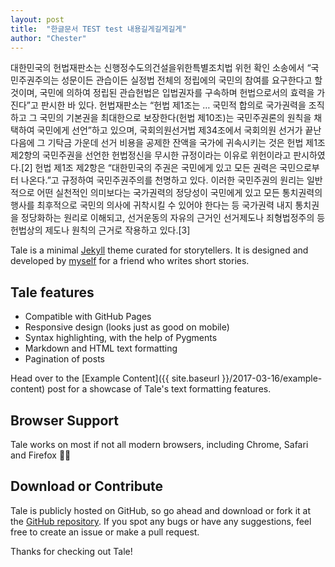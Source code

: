 ```yaml
---
layout: post
title:  "한글문서 TEST test 내용길게길게길게"
author: "Chester"
---
```


대한민국의 헌법재판소는 신행정수도의건설을위한특별조치법 위헌 확인 소송에서 “국민주권주의는 성문이든 관습이든 실정법 전체의 정립에의 국민의 참여를 요구한다고 할 것이며, 국민에 의하여 정립된 관습헌법은 입법권자를 구속하며 헌법으로서의 효력을 가진다”고 판시한 바 있다.
헌법재판소는 “헌법 제1조는 … 국민적 합의로 국가권력을 조직하고 그 국민의 기본권을 최대한으로 보장한다(헌법 제10조)는 국민주권론의 원칙을 채택하여 국민에게 선언”하고 있으며, 국회의원선거법 제34조에서 국회의원 선거가 끝난 다음에 그 기탁금 가운데 선거 비용을 공제한 잔액을 국가에 귀속시키는 것은 헌법 제1조 제2항의 국민주권을 선언한 헌법정신을 무시한 규정이라는 이유로 위헌이라고 판시하였다.[2]
헌법 제1조 제2항은 “대한민국의 주권은 국민에게 있고 모든 권력은 국민으로부터 나온다.”고 규정하여 국민주권주의를 천명하고 있다. 이러한 국민주권의 원리는 일반적으로 어떤 실천적인 의미보다는 국가권력의 정당성이 국민에게 있고 모든 통치권력의 행사를 최후적으로 국민의 의사에 귀착시킬 수 있어야 한다는 등 국가권력 내지 통치권을 정당화하는 원리로 이해되고, 선거운동의 자유의 근거인 선거제도나 죄형법정주의 등 헌법상의 제도나 원칙의 근거로 작용하고 있다.[3]

Tale is a minimal [Jekyll](https://jekyllrb.com/) theme curated for storytellers. It is designed and developed by [myself](https://github.com/chesterhow/) for a friend who writes short stories.

## Tale features
- Compatible with GitHub Pages
- Responsive design (looks just as good on mobile)
- Syntax highlighting, with the help of Pygments
- Markdown and HTML text formatting
- Pagination of posts

Head over to the [Example Content]({{ site.baseurl }}/2017-03-16/example-content) post for a showcase of Tale's text formatting features.

## Browser Support
Tale works on most if not all modern browsers, including Chrome, Safari and Firefox 👍🏼

## Download or Contribute
Tale is publicly hosted on GitHub, so go ahead and download or fork it at the [GitHub repository](https://github.com/chesterhow/tale). If you spot any bugs or have any suggestions, feel free to create an issue or make a pull request.

Thanks for checking out Tale!

